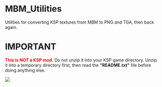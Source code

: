 MBM_Utilities
=============
Utilities for converting KSP textures from MBM to PNG and TGA, then back again.


IMPORTANT
=========
<span style="font-weight:bold;color:#ff0000;">This is NOT a KSP mod.</span>
Do not unzip it into your KSP game directory. Unzip it into a temporary directory first, then read the <b>"README.txt"</b> file before doing anything else.

<img src="https://camo.githubusercontent.com/5f4209dadd826e3ccb2e7e24edf472371a8adeb0/687474703a2f2f73637265656e73686f74732e656e2e73667463646e2e6e65742f656e2f7363726e2f3332343030302f3332343535312f6b657262616c2d73706163652d70726f6772616d2d30322d373030783431322e706e67" />